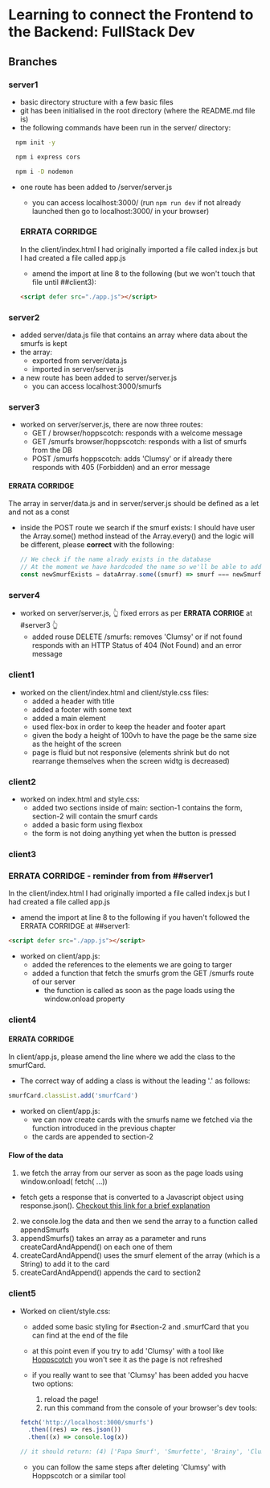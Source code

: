 # Learning to connect the Frontend to the Backend: FullStack Dev

## Branches

### server1

- basic directory structure with a few basic files
- git has been initialised in the root directory (where the README.md file is)
- the following commands have been run in the server/ directory:

```bash
  npm init -y

  npm i express cors

  npm i -D nodemon
```

- one route has been added to /server/server.js

  - you can access localhost:3000/ (run `npm run dev` if not already launched then go to localhost:3000/ in your browser)

  ### ERRATA CORRIDGE

  In the client/index.html I had originally imported a file called index.js but I had created a file called app.js

  - amend the import at line 8 to the following (but we won't touch that file until ##client3):

  ```html
  <script defer src="./app.js"></script>
  ```

### server2

- added server/data.js file that contains an array where data about the smurfs is kept
- the array:
  - exported from server/data.js
  - imported in server/server.js
- a new route has been added to server/server.js
  - you can access localhost:3000/smurfs

### server3

- worked on server/server.js, there are now three routes:
  - GET / browser/hoppscotch: responds with a welcome message
  - GET /smurfs browser/hoppscotch: responds with a list of smurfs from the DB
  - POST /smurfs hoppscotch: adds 'Clumsy' or if already there responds with 405 (Forbidden) and an error message

#### ERRATA CORRIDGE

The array in server/data.js and in server/server.js should be defined as a let and not as a const

- inside the POST route we search if the smurf exists: I should have user the Array.some() method
  instead of the Array.every() and the logic will be different, please **correct** with the following:

  ```js
  // We check if the name alrady exists in the database
  // At the moment we have hardcoded the name so we'll be able to add it only once
  const newSmurfExists = dataArray.some((smurf) => smurf === newSmurf)
  ```

### server4

- worked on server/server.js, 👆 fixed errors as per **ERRATA CORRIGE** at #server3 👆
  - added rouse DELETE /smurfs: removes 'Clumsy' or if not found responds with an HTTP Status of 404 (Not Found) and an error message

### client1

- worked on the client/index.html and client/style.css files:
  - added a header with title
  - added a footer with some text
  - added a main element
  - used flex-box in order to keep the header and footer apart
  - given the body a height of 100vh to have the page be the same size as the height of the screen
  - page is fluid but not responsive (elements shrink but do not rearrange themselves when the screen widtg is decreased)

### client2

- worked on index.html and style.css:
  - added two sections inside of main: section-1 contains the form, section-2 will contain the smurf cards
  - added a basic form using flexbox
  - the form is not doing anything yet when the button is pressed

### client3

### ERRATA CORRIDGE - reminder from from ##server1

In the client/index.html I had originally imported a file called index.js but I had created a file called app.js

- amend the import at line 8 to the following if you haven't followed the ERRATA CORRIDGE at ##server1:

```html
<script defer src="./app.js"></script>
```

- worked on client/app.js:
  - added the references to the elements we are going to targer
  - added a function that fetch the smurfs grom the GET /smurfs route of our server
    - the function is called as soon as the page loads using the window.onload property

### client4

#### ERRATA CORRIDGE

In client/app.js, please amend the line where we add the class to the smurfCard.

- The correct way of adding a class is without the leading '.' as follows:

```js
smurfCard.classList.add('smurfCard')
```

- worked on client/app.js:
  - we can now create cards with the smurfs name we fetched via the function introduced in the previous chapter
  - the cards are appended to section-2

#### Flow of the data

1. we fetch the array from our server as soon as the page loads using window.onload( fetch( ...))

- fetch gets a response that is converted to a Javascript object using response.json(). [Checkout this link for a brief explanation](https://developer.mozilla.org/en-US/docs/Web/API/Response/json)

2. we console.log the data and then we send the array to a function called appendSmurfs
3. appendSmurfs() takes an array as a parameter and runs createCardAndAppend() on each one of them
4. createCardAndAppend() uses the smurf element of the array (which is a String) to add it to the card
5. createCardAndAppend() appends the card to section2

### client5

- Worked on client/style.css:

  - added some basic styling for #section-2 and .smurfCard that you can find at the end of the file
  - at this point even if you try to add 'Clumsy' with a tool like [Hoppscotch](https://hoppscotch.io/) you won't see it as the page is not refreshed
  - if you really want to see that 'Clumsy' has been added you hacve two options:

    1. reload the page!
    2. run this command from the console of your browser's dev tools:

  ```js
  fetch('http://localhost:3000/smurfs')
    .then((res) => res.json())
    .then((x) => console.log(x))

  // it should return: (4) ['Papa Smurf', 'Smurfette', 'Brainy', 'Clumsy']
  ```

  - you can follow the same steps after deleting 'Clumsy' with Hoppscotch or a similar tool
